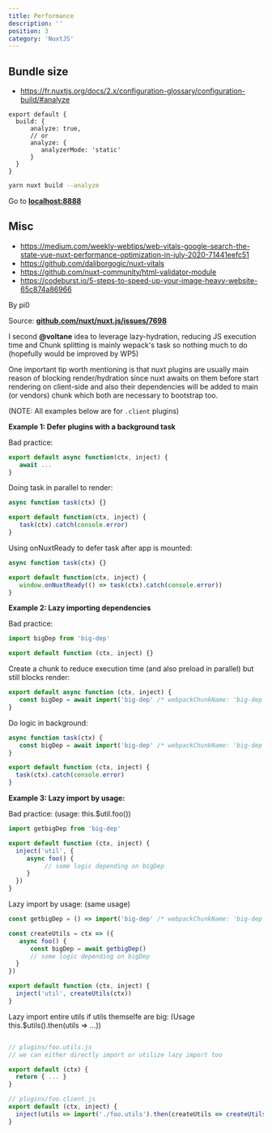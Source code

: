 ```yaml
---
title: Performance
description: ''
position: 3
category: 'NuxtJS'
---
```


## Bundle size

- <https://fr.nuxtjs.org/docs/2.x/configuration-glossary/configuration-build/#analyze>

```js[nuxt.config.js]
export default {
  build: {
      analyze: true,
      // or
      analyze: {
         analyzerMode: 'static'
      }
  }
}
```

```bash
yarn nuxt build --analyze
```

Go to [**localhost:8888**](http://localhost:8888)

## Misc

- <https://medium.com/weekly-webtips/web-vitals-google-search-the-state-vue-nuxt-performance-optimization-in-july-2020-71441eefc51>
- <https://github.com/daliborgogic/nuxt-vitals>
- <https://github.com/nuxt-community/html-validator-module>
- <https://codeburst.io/5-steps-to-speed-up-your-image-heavy-website-65c874a86966>

<alert type="info"> By pi0

Source: [**github.com/nuxt/nuxt.js/issues/7698**](https://github.com/nuxt/nuxt.js/issues/7698#issuecomment-717449755)

I second **@voltane** idea to leverage lazy-hydration, reducing JS execution time and Chunk splitting is mainly wepack's task so nothing much to do (hopefully would be improved by WP5)

One important tip worth mentioning is that nuxt plugins are usually main reason of blocking render/hydration since nuxt awaits on them before start rendering on client-side and also their dependencies will be added to main (or vendors) chunk which both are necessary to bootstrap too.

(NOTE: All examples below are for `.client` plugins)

**Example 1: Defer plugins with a background task**

Bad practice:

```js
export default async function(ctx, inject) {
   await ...
}
```

Doing task in parallel to render:

```js
async function task(ctx) {}

export default function(ctx, inject) {
   task(ctx).catch(console.error)
}
```

Using onNuxtReady to defer task after app is mounted:

```js
async function task(ctx) {}

export default function(ctx, inject) {
   window.onNuxtReady(() => task(ctx).catch(console.error))
}
```

**Example 2: Lazy importing dependencies**

Bad practice:

```js
import bigDep from 'big-dep'

export default function (ctx, inject) {}
```

Create a chunk to reduce execution time (and also preload in parallel) but still blocks render:

```js
export default async function (ctx, inject) {
   const bigDep = await import('big-dep' /* webpackChunkName: 'big-dep' */)
}
```

Do logic in background:

```js
async function task(ctx) {
   const bigDep = await import('big-dep' /* webpackChunkName: 'big-dep' */)
}

export default function (ctx, inject) {
  task(ctx).catch(console.error)
}
```

**Example 3: Lazy import by usage:**

Bad practice: (usage: this.$util.foo())

```js
import getbigDep from 'big-dep'

export default function (ctx, inject) {
  inject('util', {
     async foo() {
          // some logic depending on bigDep
     }
  })
}
```

Lazy import by usage: (same usage)

```js
const getbigDep = () => import('big-dep' /* webpackChunkName: 'big-dep' */)

const createUtils = ctx => ({
   async foo() {
      const bigDep = await getbigDep()
      // some logic depending on bigDep
  }
})

export default function (ctx, inject) {
  inject('util', createUtils(ctx))
}
```

Lazy import entire utils if utils themselfe are big: (Usage this.$utils().then(utils => ...))

```js

// plugins/foo.utils.js
// we can either directly import or utilize lazy import too

export default (ctx) {
  return { ... }
}
```

```js
// plugins/foo.client.js
export default (ctx, inject) {
  inject(utils => import('./foo.utils').then(createUtils => createUtils(ctx))
}
```
